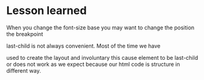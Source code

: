 # Lesson learned

When you change the font-size base you may want to change the position the breakpoint

last-child is not always convenient. Most of the time we have <div> used to create the layout and involuntary this cause element to be last-child or does not work as we expect because our html code is structure in different way.